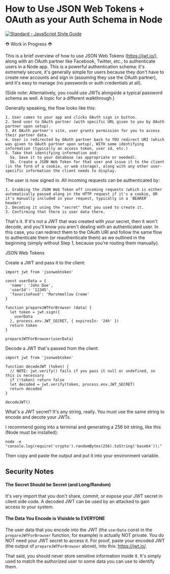 # How to Use JSON Web Tokens + OAuth as your Auth Schema in Node

[![Standard - JavaScript Style Guide](https://img.shields.io/badge/code%20style-standard-brightgreen.svg)](http://standardjs.com/)


⛑ Work in Progress ⛑

This is a brief overview of how to use JSON Web Tokens (https://jwt.io/), along with an OAuth partner like Facebook, Twitter, etc., to authenticate users in a Node app. This is a powerful authentication schema: it's extremely secure, it's generally simple for users because they don't have to create new accounts and sign in (assuming they use the OAuth partner), and it's easy to manage (no passwords or auth credentials at all). 

(Side note: Alternatively, you could use JWTs alongside a typical password schema as well. A topic for a different walkthrough.)

Generally speaking, the flow looks like this:

```
1. User comes to your app and clicks OAuth sign in button.
2. Send user to OAuth partner (with specific URL given to you by OAuth partner upon setup).
3. At OAuth partner's site, user grants permission for you to access their partner data.
4. User is redirected by OAuth partner back to YOU redirect URI (which was given to OAuth partner upon setup), WITH some identifying information (typically an access token, user id, etc.)
5. Take that identifying information and:
  5a. Save it to your database (as appropriate or needed). 
  5b. Create a JSON Web Token for that user and issue it to the client (in the form of a cookie, or web storage), along with any other user-specific information the client needs to display.
```

The user is now signed in. All incoming requests can be authenticated by:
```
1. Grabbing the JSON Web Token off incoming requests (which is either automatically passed along in the HTTP request if it's a cookie, OR it's manually included in your request, typically in a `BEARER` header)
2. Decoding it using the "secret" that you used to create it.
3. Confirming that there is user data there. 
```
That's it. If it's not a JWT that was created with _your_ secret, then it won't decode, and you'll know you aren't dealing with an authenticated user. In this case, you can redirect them to the OAuth URI and follow the same flow to authenticate them (or reauthenticate them) as we outlined in the beginning (simply without Step 1, because you're routing them manually). 





JSON Web Tokens

Create a JWT and pass it to the client:
```
import jwt from 'jsonwebtoken'

const userData = {
  'name': 'John Doe',
  'userId': '12345',
  'favoriteFood': 'Marshmellow Creme'
}

function prepareJWTForBrowser (data) {
  let token = jwt.sign({
    userData
  }, process.env.JWT_SECRET, { expiresIn: '24h' })
  return token
}

prepareJWTForBrowser(userData)

```


Decode a JWT that's passed from the client:

```
import jwt from 'jsonwebtoken'

function decodeJWT (token) {
  // NOTE: jwt.verify() fails if you pass it null or undefined, so this is necessary
  if (!token) return false
  let decoded = jwt.verify(token, process.env.JWT_SECRET)
  return decoded
}

decodeJWT()

```

What's a JWT secret? It's any string, really. You must use the same string to encode and decote your JWTs.

I recommend going into a terminal and generating a 256 bit string, like this (Node must be installed):

```
node -e "console.log(require('crypto').randomBytes(256).toString('base64'));"
```

Then copy and paste the output and put it into your environment variable.


## Security Notes

#### The Secret Should be Secret (and Long/Random)
It's very import that you don't share, commit, or expose your JWT secret in client side code. A decoded JWT can be used by an attacked to gain access to your system.

#### The Data You Encode is Visisble to EVERYONE
The user data that you encode into the JWT (the `userData` const in the `prepareJWTForBrowser` function, for example) is actually NOT private. You do NOT need your JWT secret to access it. For proof, paste your encoded JWT (the output of `prepareJWTForBrowser` above), into this: https://jwt.io/.

That said, you should never store sensitive information inside it. It's simply used to match the authorized user to some data you can use to identify them.
